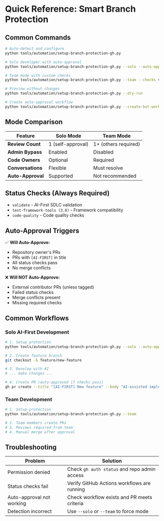 # Quick Reference: Smart Branch Protection

## Common Commands

```bash
# Auto-detect and configure
python tools/automation/setup-branch-protection-gh.py

# Solo developer with auto-approval
python tools/automation/setup-branch-protection-gh.py --solo --auto-approval

# Team mode with custom checks
python tools/automation/setup-branch-protection-gh.py --team --checks validate security

# Preview without changes
python tools/automation/setup-branch-protection-gh.py --dry-run

# Create auto-approval workflow
python tools/automation/setup-branch-protection-gh.py --create-bot-workflow --solo
```

## Mode Comparison

| Feature | Solo Mode | Team Mode |
|---------|-----------|-----------|
| **Review Count** | 1 (self-approval) | 1+ (others required) |
| **Admin Bypass** | Enabled | Disabled |
| **Code Owners** | Optional | Required |
| **Conversations** | Flexible | Must resolve |
| **Auto-Approval** | Supported | Not recommended |

## Status Checks (Always Required)

- `validate` - AI-First SDLC validation
- `test-framework-tools (3.8)` - Framework compatibility
- `code-quality` - Code quality checks

## Auto-Approval Triggers

✅ **Will Auto-Approve:**
- Repository owner's PRs
- PRs with `[AI-FIRST]` in title
- All status checks pass
- No merge conflicts

❌ **Will NOT Auto-Approve:**
- External contributor PRs (unless tagged)
- Failed status checks
- Merge conflicts present
- Missing required checks

## Common Workflows

### Solo AI-First Development
```bash
# 1. Setup protection
python tools/automation/setup-branch-protection-gh.py --solo --auto-approval --create-bot-workflow

# 2. Create feature branch
git checkout -b feature/new-feature

# 3. Develop with AI
# ... make changes ...

# 4. Create PR (auto-approved if checks pass)
gh pr create --title "[AI-FIRST] New feature" --body "AI-assisted implementation"
```

### Team Development
```bash
# 1. Setup protection
python tools/automation/setup-branch-protection-gh.py --team

# 2. Team members create PRs
# 3. Reviews required from team
# 4. Manual merge after approval
```

## Troubleshooting

| Problem | Solution |
|---------|----------|
| Permission denied | Check `gh auth status` and repo admin access |
| Status checks fail | Verify GitHub Actions workflows are running |
| Auto-approval not working | Check workflow exists and PR meets criteria |
| Detection incorrect | Use `--solo` or `--team` to force mode |
